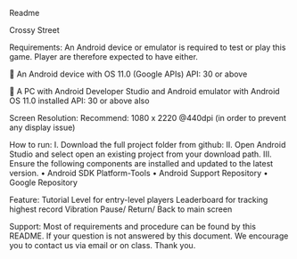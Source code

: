 Readme

Crossy Street

Requirements:
An Android device or emulator is required to test or play this game. Player are therefore expected to have either.

	An Android device with OS 11.0 (Google APIs)
API: 30 or above
 
	A PC with Android Developer Studio and Android emulator with Android OS 11.0 installed
API: 30 or above also

Screen Resolution:
Recommend: 1080 x 2220 @440dpi (in order to prevent any display issue)

How to run:
I.	Download the full project folder from github: 
II.	Open Android Studio and select open an existing project from your download path.
III.	Ensure the following components are installed and updated to the latest version.
•	Android SDK Platform-Tools
•	Android Support Repository
•	Google Repository
 

Feature:
Tutorial Level for entry-level players
Leaderboard for tracking highest record
Vibration
Pause/ Return/ Back to main screen

Support:
Most of requirements and procedure can be found by this README. If your question is not answered by this document. We encourage you to contact us via email or on class. Thank you.

